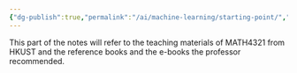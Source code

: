 ```yaml
---
{"dg-publish":true,"permalink":"/ai/machine-learning/starting-point/","dgPassFrontmatter":true}
---
```


This part of the notes will refer to the teaching materials of MATH4321 from HKUST and the reference books and the e-books the professor recommended.